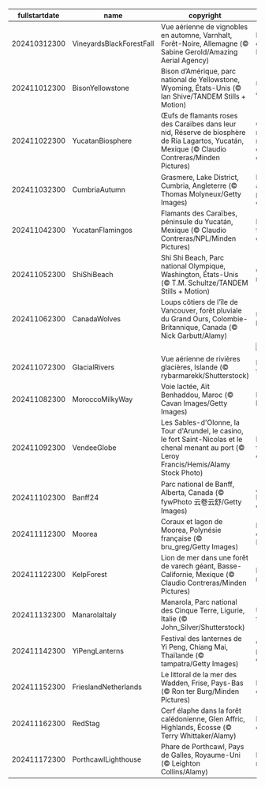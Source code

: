 |fullstartdate|name|copyright|title|image|
|--|--|--|--|--|
202410312300|VineyardsBlackForestFall|Vue aérienne de vignobles en automne, Varnhalt, Forêt-Noire, Allemagne (© Sabine Gerold/Amazing Aerial Agency)|Les vignobles de la Forêt-Noire|![](/fr-FR/2024/11/202410312300VineyardsBlackForestFall.jpg)|
202411012300|BisonYellowstone|Bison d’Amérique, parc national de Yellowstone, Wyoming, États-Unis (© Ian Shive/TANDEM Stills + Motion)|Une icône américaine|![](/fr-FR/2024/11/202411012300BisonYellowstone.jpg)|
202411022300|YucatanBiosphere|Œufs de flamants roses des Caraïbes dans leur nid, Réserve de biosphère de Ría Lagartos, Yucatán, Mexique (© Claudio Contreras/Minden Pictures)|Quand la nature rencontre le développement durable|![](/fr-FR/2024/11/202411022300YucatanBiosphere.jpg)|
202411032300|CumbriaAutumn|Grasmere, Lake District, Cumbria, Angleterre (© Thomas Molyneux/Getty Images)|Harmonie automnale au pied des collines|![](/fr-FR/2024/11/202411032300CumbriaAutumn.jpg)|
202411042300|YucatanFlamingos|Flamants des Caraïbes, péninsule du Yucatán, Mexique (© Claudio Contreras/NPL/Minden Pictures)|La flamboyance en vol|![](/fr-FR/2024/11/202411042300YucatanFlamingos.jpg)|
202411052300|ShiShiBeach|Shi Shi Beach, Parc national Olympique, Washington, États-Unis (© T.M. Schultze/TANDEM Stills + Motion)|Quand la nature s’endort|![](/fr-FR/2024/11/202411052300ShiShiBeach.jpg)|
202411062300|CanadaWolves|Loups côtiers de l’île de Vancouver,  forêt pluviale du Grand Ours, Colombie-Britannique, Canada (© Nick Garbutt/Alamy)|Une espèce de loup unique|![](/fr-FR/2024/11/202411062300CanadaWolves.jpg)|
||||![](/fr-FR/2024/11/.jpg)|
202411072300|GlacialRivers|Vue aérienne de rivières glacières, Islande (© rybarmarekk/Shutterstock)|De la terre de feu et de glace|![](/fr-FR/2024/11/202411072300GlacialRivers.jpg)|
202411082300|MoroccoMilkyWay|Voie lactée, Aït Benhaddou, Maroc (© Cavan Images/Getty Images)|En route vers les étoiles|![](/fr-FR/2024/11/202411082300MoroccoMilkyWay.jpg)|
202411092300|VendeeGlobe|Les Sables-d'Olonne, la Tour d'Arundel, le casino, le fort Saint-Nicolas et le chenal menant au port (© Leroy Francis/Hemis/Alamy Stock Photo)|La flamboyance en vol|![](/fr-FR/2024/11/202411092300VendeeGlobe.jpg)|
202411102300|Banff24|Parc national de Banff, Alberta, Canada (© fywPhoto 云卷云舒/Getty Images)|Au cœur des Rocheuses canadiennes|![](/fr-FR/2024/11/202411102300Banff24.jpg)|
202411112300|Moorea|Coraux et lagon de Moorea, Polynésie française (© bru_greg/Getty Images)|Le lagon enchanté de Moorea|![](/fr-FR/2024/11/202411112300Moorea.jpg)|
202411122300|KelpForest|Lion de mer dans une forêt de varech géant, Basse-Californie, Mexique (© Claudio Contreras/Minden Pictures)|Le roi lion des mers|![](/fr-FR/2024/11/202411122300KelpForest.jpg)|
202411132300|ManarolaItaly|Manarola, Parc national des Cinque Terre, Ligurie, Italie (© John_Silver/Shutterstock)|Un voyage au fil des côtes|![](/fr-FR/2024/11/202411132300ManarolaItaly.jpg)|
202411142300|YiPengLanterns|Festival des lanternes de Yi Peng, Chiang Mai, Thaïlande (© tampatra/Getty Images)|Quand l'espoir prend son envol|![](/fr-FR/2024/11/202411142300YiPengLanterns.jpg)|
202411152300|FrieslandNetherlands|Le littoral de la mer des Wadden, Frise, Pays-Bas (© Ron ter Burg/Minden Pictures)|Le ciel, la mer et de la vase !|![](/fr-FR/2024/11/202411152300FrieslandNetherlands.jpg)|
202411162300|RedStag|Cerf élaphe dans la forêt calédonienne, Glen Affric, Highlands, Écosse (© Terry Whittaker/Alamy)|Le maître de ces bois|![](/fr-FR/2024/11/202411162300RedStag.jpg)|
202411172300|PorthcawlLighthouse|Phare de Porthcawl, Pays de Galles, Royaume-Uni (© Leighton Collins/Alamy)|Le gardien des mers galloises|![](/fr-FR/2024/11/202411172300PorthcawlLighthouse.jpg)|

